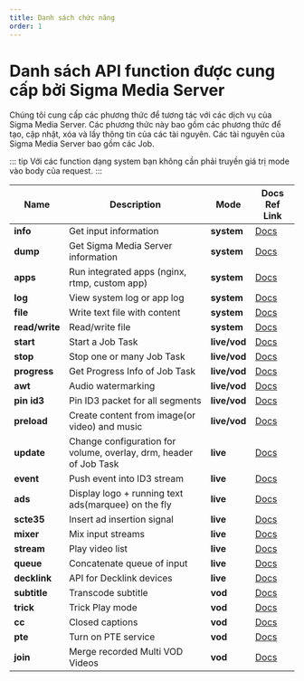 ```yaml
---
title: Danh sách chức năng
order: 1
---
```


# Danh sách API function được cung cấp bởi Sigma Media Server

Chúng tôi cung cấp các phương thức để tương tác với các dịch vụ của Sigma Media Server. Các phương thức này bao gồm các phương thức để tạo, cập nhật, xóa và lấy thông tin của các tài nguyên. Các tài nguyên của Sigma Media Server bao gồm các Job.

::: tip
Với các function dạng system bạn không cần phải truyền giá trị mode vào body của request.
:::

| **Name**       | Description                                                       | **Mode**     | Docs Ref Link |
| -------------- | ----------------------------------------------------------------- | ------------ | ------------- |
| **info**       | Get input information                                             | **system**   | [Docs](#)     |
| **dump**       | Get Sigma Media Server information                                | **system**   | [Docs](#)     |
| **apps**       | Run integrated apps (nginx, rtmp, custom app)                     | **system**   | [Docs](#)     |
| **log**        | View system log or app log                                        | **system**   | [Docs](#)     |
| **file**       | Write text file with content                                      | **system**   | [Docs](#)     |
| **read/write** | Read/write file                                                   | **system**   | [Docs](#)     |
| **start**      | Start a Job Task                                                  | **live/vod** | [Docs](#)     |
| **stop**       | Stop one or many Job Task                                         | **live/vod** | [Docs](#)     |
| **progress**   | Get Progress Info of Job Task                                     | **live/vod** | [Docs](#)     |
| **awt**        | Audio watermarking                                                | **live/vod** | [Docs](#)     |
| **pin id3**    | Pin ID3 packet for all segments                                   | **live/vod** | [Docs](#)     |
| **preload**    | Create content from image(or video) and music                     | **live/vod** | [Docs](#)     |
| **update**     | Change configuration for volume, overlay, drm, header of Job Task | **live**     | [Docs](#)     |
| **event**      | Push event into ID3 stream                                        | **live**     | [Docs](#)     |
| **ads**        | Display logo + running text ads(marquee) on the fly               | **live**     | [Docs](#)     |
| **scte35**     | Insert ad insertion signal                                        | **live**     | [Docs](#)     |
| **mixer**      | Mix input streams                                                 | **live**     | [Docs](#)     |
| **stream**     | Play video list                                                   | **live**     | [Docs](#)     |
| **queue**      | Concatenate queue of input                                        | **live**     | [Docs](#)     |
| **decklink**   | API for Decklink devices                                          | **live**     | [Docs](#)     |
| **subtitle**   | Transcode subtitle                                                | **vod**      | [Docs](#)     |
| **trick**      | Trick Play mode                                                   | **vod**      | [Docs](#)     |
| **cc**         | Closed captions                                                   | **vod**      | [Docs](#)     |
| **pte**        | Turn on PTE service                                               | **vod**      | [Docs](#)     |
| **join**       | Merge recorded Multi VOD Videos                                   | **vod**      | [Docs](#)     |



